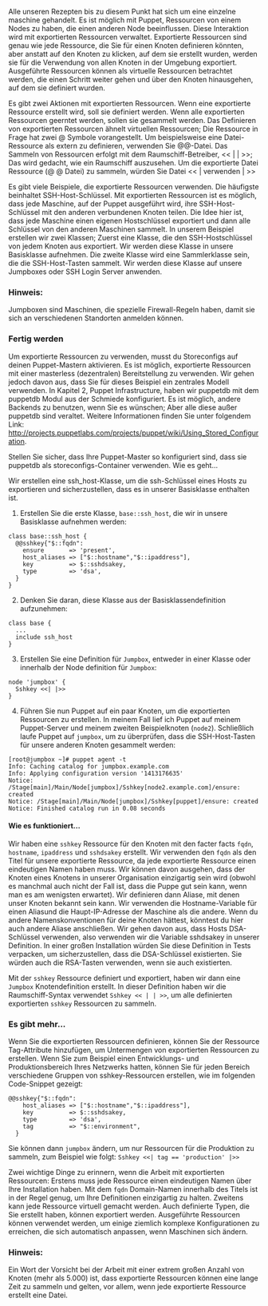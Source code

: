 Alle unseren Rezepten bis zu diesem Punkt hat sich um eine einzelne maschine gehandelt. Es ist möglich mit Puppet, Ressourcen von einem Nodes zu haben, die einen anderen Node beeinflussen. Diese Interaktion wird mit exportierten Ressourcen verwaltet. Exportierte Ressourcen sind genau wie jede Ressource, die Sie für einen Knoten definieren könnten, aber anstatt auf den Knoten zu klicken, auf dem sie erstellt wurden, werden sie für die Verwendung von allen Knoten in der Umgebung exportiert. Ausgeführte Ressourcen können als virtuelle Ressourcen betrachtet werden, die einen Schritt weiter gehen und über den Knoten hinausgehen, auf dem sie definiert wurden.

Es gibt zwei Aktionen mit exportierten Ressourcen. Wenn eine exportierte Ressource erstellt wird, soll sie definiert werden. Wenn alle exportierten Ressourcen geerntet werden, sollen sie gesammelt werden. Das Definieren von exportierten Ressourcen ähnelt virtuellen Ressourcen; Die Ressource in Frage hat zwei @ Symbole vorangestellt. Um beispielsweise eine Datei-Ressource als extern zu definieren, verwenden Sie @@-Datei. Das Sammeln von Ressourcen erfolgt mit dem Raumschiff-Betreiber, << | | >>; Das wird gedacht, wie ein Raumschiff auszusehen. Um die exportierte Datei Ressource (@ @ Datei) zu sammeln, würden Sie Datei << | verwenden | >>

Es gibt viele Beispiele, die exportierte Ressourcen verwenden. Die häufigste beinhaltet SSH-Host-Schlüssel. Mit exportierten Ressourcen ist es möglich, dass jede Maschine, auf der Puppet ausgeführt wird, ihre SSH-Host-Schlüssel mit den anderen verbundenen Knoten teilen. Die Idee hier ist, dass jede Maschine einen eigenen Hostschlüssel exportiert und dann alle Schlüssel von den anderen Maschinen sammelt. In unserem Beispiel erstellen wir zwei Klassen; Zuerst eine Klasse, die den SSH-Hostschlüssel von jedem Knoten aus exportiert. Wir werden diese Klasse in unsere Basisklasse aufnehmen. Die zweite Klasse wird eine Sammlerklasse sein, die die SSH-Host-Tasten sammelt. Wir werden diese Klasse auf unsere Jumpboxes oder SSH Login Server anwenden.


### Hinweis:
Jumpboxen sind Maschinen, die spezielle Firewall-Regeln haben, damit sie sich an verschiedenen Standorten anmelden können.

### Fertig werden

Um exportierte Ressourcen zu verwenden, musst du Storeconfigs auf deinen Puppet-Mastern aktivieren. Es ist möglich, exportierte Ressourcen mit einer masterless (dezentralen) Bereitstellung zu verwenden. Wir gehen jedoch davon aus, dass Sie für dieses Beispiel ein zentrales Modell verwenden. In Kapitel 2, Puppet Infrastructure, haben wir puppetdb mit dem puppetdb Modul aus der Schmiede konfiguriert. Es ist möglich, andere Backends zu benutzen, wenn Sie es wünschen; Aber alle diese außer puppetdb sind veraltet. Weitere Informationen finden Sie unter folgendem Link: http://projects.puppetlabs.com/projects/puppet/wiki/Using_Stored_Configuration.

Stellen Sie sicher, dass Ihre Puppet-Master so konfiguriert sind, dass sie puppetdb als storeconfigs-Container verwenden.
Wie es geht...

Wir erstellen eine ssh_host-Klasse, um die ssh-Schlüssel eines Hosts zu exportieren und sicherzustellen, dass es in unserer Basisklasse enthalten ist.

1. Erstellen Sie die erste Klasse, `base::ssh_host`, die wir in unsere Basisklasse aufnehmen werden:
```
class base::ssh_host {
  @@sshkey{"$::fqdn":
    ensure       => 'present',
    host_aliases => ["$::hostname","$::ipaddress"],
    key          => $::sshdsakey,
    type         => 'dsa',
  }
}
```

2. Denken Sie daran, diese Klasse aus der Basisklassendefinition aufzunehmen:
```
class base {
  ...
  include ssh_host
}
```

3. Erstellen Sie eine Definition für `Jumpbox`, entweder in einer Klasse oder innerhalb der Node definition für `Jumpbox`:
```
node 'jumpbox' {
  Sshkey <<| |>>
}
```
4. Führen Sie nun Puppet auf ein paar Knoten, um die exportierten Ressourcen zu erstellen. In meinem Fall lief ich Puppet auf meinem Puppet-Server und meinem zweiten Beispielknoten (`node2`). Schließlich laufe Puppet auf `jumpbox`, um zu überprüfen, dass die SSH-Host-Tasten für unsere anderen Knoten gesammelt werden:
```
[root@jumpbox ~]# puppet agent -t 
Info: Caching catalog for jumpbox.example.com
Info: Applying configuration version '1413176635'
Notice: /Stage[main]/Main/Node[jumpbox]/Sshkey[node2.example.com]/ensure: created
Notice: /Stage[main]/Main/Node[jumpbox]/Sshkey[puppet]/ensure: created
Notice: Finished catalog run in 0.08 seconds
```

#### Wie es funktioniert...

Wir haben eine `sshkey` Ressource für den Knoten mit den facter facts `fqdn`, `hostname`, `ipaddress` und `sshdsakey` erstellt. Wir verwenden den `fqdn` als den Titel für unsere exportierte Ressource, da jede exportierte Ressource einen eindeutigen Namen haben muss. Wir können davon ausgehen, dass der Knoten eines Knotens in unserer Organisation einzigartig sein wird (obwohl es manchmal auch nicht der Fall ist, dass die Puppe gut sein kann, wenn man es am wenigsten erwartet). Wir definieren dann Aliase, mit denen unser Knoten bekannt sein kann. Wir verwenden die Hostname-Variable für einen Alias ​​und die Haupt-IP-Adresse der Maschine als die andere. Wenn du andere Namenskonventionen für deine Knoten hättest, könntest du hier auch andere Aliase anschließen. Wir gehen davon aus, dass Hosts DSA-Schlüssel verwenden, also verwenden wir die Variable sshdsakey in unserer Definition. In einer großen Installation würden Sie diese Definition in Tests verpacken, um sicherzustellen, dass die DSA-Schlüssel existierten. Sie würden auch die RSA-Tasten verwenden, wenn sie auch existierten.

Mit der `sshkey` Ressource definiert und exportiert, haben wir dann eine `Jumpbox` Knotendefinition erstellt. In dieser Definition haben wir die Raumschiff-Syntax verwendet `Sshkey << | | >>`, um alle definierten exportierten `sshkey` Ressourcen zu sammeln.

### Es gibt mehr...

Wenn Sie die exportierten Ressourcen definieren, können Sie der Ressource Tag-Attribute hinzufügen, um Untermengen von exportierten Ressourcen zu erstellen. Wenn Sie zum Beispiel einen Entwicklungs- und Produktionsbereich Ihres Netzwerks hatten, können Sie für jeden Bereich verschiedene Gruppen von sshkey-Ressourcen erstellen, wie im folgenden Code-Snippet gezeigt:
```
@@sshkey{"$::fqdn":
    host_aliases => ["$::hostname","$::ipaddress"],
    key          => $::sshdsakey,
    type         => 'dsa',
    tag          => "$::environment",
  }
```

Sie können dann `jumpbox` ändern, um nur Ressourcen für die Produktion zu sammeln, zum Beispiel wie folgt:
`Sshkey <<| tag == 'production' |>>`

Zwei wichtige Dinge zu erinnern, wenn die Arbeit mit exportierten Ressourcen: Erstens muss jede Ressource einen eindeutigen Namen über Ihre Installation haben. Mit dem `fqdn` Domain-Namen innerhalb des Titels ist in der Regel genug, um Ihre Definitionen einzigartig zu halten. Zweitens kann jede Ressource virtuell gemacht werden. Auch definierte Typen, die Sie erstellt haben, können exportiert werden. Ausgeführte Ressourcen können verwendet werden, um einige ziemlich komplexe Konfigurationen zu erreichen, die sich automatisch anpassen, wenn Maschinen sich ändern.

### Hinweis:
Ein Wort der Vorsicht bei der Arbeit mit einer extrem großen Anzahl von Knoten (mehr als 5.000) ist, dass exportierte Ressourcen können eine lange Zeit zu sammeln und gelten, vor allem, wenn jede exportierte Ressource erstellt eine Datei.